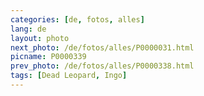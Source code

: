 ```yaml
---
categories: [de, fotos, alles]
lang: de
layout: photo
next_photo: /de/fotos/alles/P0000031.html
picname: P0000339
prev_photo: /de/fotos/alles/P0000338.html
tags: [Dead Leopard, Ingo]
---
```


